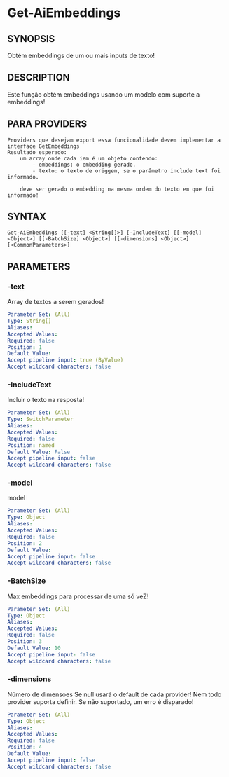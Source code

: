 ﻿---
external help file: powershai-help.xml
schema: 2.0.0
powershai: true
---

# Get-AiEmbeddings

## SYNOPSIS <!--!= @#Synop !-->
Obtém embeddings de um ou mais inputs de texto!

## DESCRIPTION <!--!= @#Desc !-->
Este função obtém embeddings usando um modelo com suporte a embeddings!

## PARA PROVIDERS
	Providers que desejam export essa funcionalidade devem implementar a interface GetEmbeddings
	Resultado esperado:
		um array onde cada iem é um objeto contendo:
			- embeddings: o embedding gerado.
			- texto: o texto de origgem, se o parâmetro include text foi informado.
			
		deve ser gerado o embedding na mesma ordem do texto em que foi informado!

## SYNTAX <!--!= @#Syntax !-->

```
Get-AiEmbeddings [[-text] <String[]>] [-IncludeText] [[-model] <Object>] [[-BatchSize] <Object>] [[-dimensions] <Object>] [<CommonParameters>]
```

## PARAMETERS <!--!= @#Params !-->

### -text
Array de textos a serem gerados!

```yml
Parameter Set: (All)
Type: String[]
Aliases: 
Accepted Values: 
Required: false
Position: 1
Default Value: 
Accept pipeline input: true (ByValue)
Accept wildcard characters: false
```

### -IncludeText
Incluir o texto na resposta!

```yml
Parameter Set: (All)
Type: SwitchParameter
Aliases: 
Accepted Values: 
Required: false
Position: named
Default Value: False
Accept pipeline input: false
Accept wildcard characters: false
```

### -model
model

```yml
Parameter Set: (All)
Type: Object
Aliases: 
Accepted Values: 
Required: false
Position: 2
Default Value: 
Accept pipeline input: false
Accept wildcard characters: false
```

### -BatchSize
Max embeddings para processar de uma só veZ!

```yml
Parameter Set: (All)
Type: Object
Aliases: 
Accepted Values: 
Required: false
Position: 3
Default Value: 10
Accept pipeline input: false
Accept wildcard characters: false
```

### -dimensions
Número de dimensoes 
Se null usará o default de cada provider!
Nem todo provider suporta definir. Se não suportado, um erro é disparado!

```yml
Parameter Set: (All)
Type: Object
Aliases: 
Accepted Values: 
Required: false
Position: 4
Default Value: 
Accept pipeline input: false
Accept wildcard characters: false
```